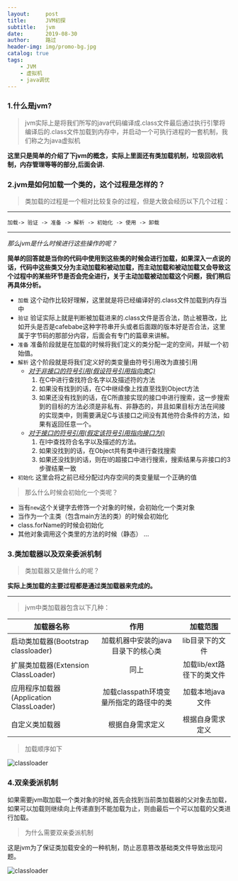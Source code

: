 ```yaml
---
layout:     post
title:      JVM初探
subtitle:   jvm
date:       2019-08-30
author:     路过
header-img: img/promo-bg.jpg
catalog: true
tags:
    - JVM
    - 虚拟机
    - java调优
---
```


### 1.什么是jvm?

> jvm实际上是将我们所写的java代码编译成.class文件最后通过执行引擎将编译后的.class文件加载到内存中，并启动一个可执行进程的一套机制，我们称之为java虚拟机

**这里只是简单的介绍了下jvm的概念，实际上里面还有类加载机制，垃圾回收机制，内存管理等等的部分,后面会讲.**



### 2.jvm是如何加载一个类的，这个过程是怎样的？

> 类加载的过程是一个相对比较复杂的过程，但是大致会经历以下几个过程：

---
`加载-> 验证 -> 准备 -> 解析 -> 初始化 -> 使用 -> 卸载`

---
*那么jvm是什么时候进行这些操作的呢？*

**简单的回答就是当你的代码中使用到这些类的时候会进行加载，如果深入一点说的话，代码中这些类又分为主动加载和被动加载，而主动加载和被动加载又会导致这个过程中的某些环节是否会完全进行，关于主动加载被动加载这个问题，我们稍后再具体分析。**

* `加载`  这个动作比较好理解，这里就是将已经编译好的.class文件加载到内存当中
* `验证`  验证实际上就是判断被加载进来的.class文件是否合法，防止被篡改，比如开头是否是cafebabe这种字符串开头或者后面跟的版本好是否合法，这里属于字节码的那部分内容，后面会有专门的篇章来讲解。
* `准备`  准备阶段就是在加载的时候将我们定义的类分配一定的空间，并赋一个初始值。
* `解析`  这个阶段就是将我们定义好的类变量由符号引用改为直接引用
    - <u>*对于非接口的符号引用(假设符号引用指向类C)*</u>
        1. 在C中进行查找符合名字以及描述符的方法
        2. 如果没有找到的话，在C中继续像上找直至找到Object方法
        3. 如果还没有找到的话，在C所直接实现的接口中进行搜索，这一步搜索到的目标的方法必须是非私有、非静态的，并且如果目标方法在间接的实现类中，则需要满足C与该接口之间没有其他符合条件的方法，如果有返回任意一个。
    - <u>*对于接口的符号引用(假定该符号引用指向接口为I)*</u>
        1. 在I中查找符合名字以及描述的方法。
        2. 如果没找到的话，在Object共有类中进行查找搜索
        3. 如果还没找到的话，则在I的超接口中进行搜索，搜索结果与非接口的3步骤结果一致
* `初始化` 这里会将之前已经分配过内存空间的类变量赋一个正确的值

> 那么什么时候会初始化一个类呢？

* 当有`new`这个关键字去修饰一个对象的时候，会初始化一个类对象
* 当作为一个主类（包含main方法的类）的时候会初始化
* class.forName的时候会初始化
* 其他对象调用这个类里的方法的时候（静态）
...

### 3.类加载器以及双亲委派机制

> 类加载器又是做什么的呢？

**实际上类加载的主要过程都是通过类加载器来完成的。**

---
> jvm中类加载器包含以下几种：

| 加载器名称 |作用 | 加载范围 | 
|--- |:---:|:-------:|
|启动类加载器(Bootstrap classloader)|加载机器中安装的java目录下的核心类|lib目录下的文件|
|扩展类加载器(Extension ClassLoader)|同上|加载lib/ext路径下的类文件|
|应用程序加载器(Application ClassLoader)|加载classpath环境变量所指定的路径中的类|加载本地java文件|
|自定义类加载器|根据自身需求定义|根据自身需求定义|

> 加载顺序如下

![classloader](https://s2.ax1x.com/2019/08/30/mXG4vF.png)

### 4.双亲委派机制

如果需要jvm取加载一个类对象的时候,首先会找到当前类加载器的父对象去加载，如果可以加载则继续向上传递直到不能加载为止，则由最后一个可以加载的父类进行加载。

> 为什么需要双亲委派机制

这是jvm为了保证类加载安全的一种机制，防止恶意篡改基础类文件导致出现问题。

![classloader](https://s2.ax1x.com/2019/08/30/mXg4BR.png)